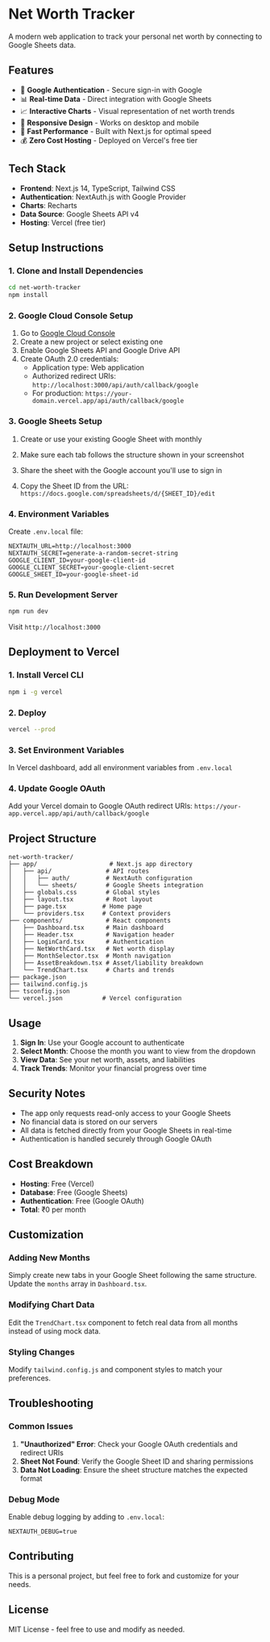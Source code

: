 # Net Worth Tracker

A modern web application to track your personal net worth by connecting to Google Sheets data.

## Features

- 🔐 **Google Authentication** - Secure sign-in with Google
- 📊 **Real-time Data** - Direct integration with Google Sheets
- 📈 **Interactive Charts** - Visual representation of net worth trends
- 📱 **Responsive Design** - Works on desktop and mobile
- 🚀 **Fast Performance** - Built with Next.js for optimal speed
- 💰 **Zero Cost Hosting** - Deployed on Vercel's free tier

## Tech Stack

- **Frontend**: Next.js 14, TypeScript, Tailwind CSS
- **Authentication**: NextAuth.js with Google Provider
- **Charts**: Recharts
- **Data Source**: Google Sheets API v4
- **Hosting**: Vercel (free tier)

## Setup Instructions

### 1. Clone and Install Dependencies

```bash
cd net-worth-tracker
npm install
```

### 2. Google Cloud Console Setup

1. Go to [Google Cloud Console](https://console.cloud.google.com/)
2. Create a new project or select existing one
3. Enable Google Sheets API and Google Drive API
4. Create OAuth 2.0 credentials:
   - Application type: Web application
   - Authorized redirect URIs: `http://localhost:3000/api/auth/callback/google`
   - For production: `https://your-domain.vercel.app/api/auth/callback/google`

### 3. Google Sheets Setup

1. Create or use your existing Google Sheet with monthly 

2. Make sure each tab follows the structure shown in your screenshot
3. Share the sheet with the Google account you'll use to sign in
4. Copy the Sheet ID from the URL: `https://docs.google.com/spreadsheets/d/{SHEET_ID}/edit`

### 4. Environment Variables

Create `.env.local` file:

```env
NEXTAUTH_URL=http://localhost:3000
NEXTAUTH_SECRET=generate-a-random-secret-string
GOOGLE_CLIENT_ID=your-google-client-id
GOOGLE_CLIENT_SECRET=your-google-client-secret
GOOGLE_SHEET_ID=your-google-sheet-id
```

### 5. Run Development Server

```bash
npm run dev
```

Visit `http://localhost:3000`

## Deployment to Vercel

### 1. Install Vercel CLI

```bash
npm i -g vercel
```

### 2. Deploy

```bash
vercel --prod
```

### 3. Set Environment Variables

In Vercel dashboard, add all environment variables from `.env.local`

### 4. Update Google OAuth

Add your Vercel domain to Google OAuth redirect URIs:
`https://your-app.vercel.app/api/auth/callback/google`

## Project Structure

```
net-worth-tracker/
├── app/                    # Next.js app directory
│   ├── api/               # API routes
│   │   ├── auth/          # NextAuth configuration
│   │   └── sheets/        # Google Sheets integration
│   ├── globals.css        # Global styles
│   ├── layout.tsx         # Root layout
│   ├── page.tsx          # Home page
│   └── providers.tsx     # Context providers
├── components/            # React components
│   ├── Dashboard.tsx      # Main dashboard
│   ├── Header.tsx         # Navigation header
│   ├── LoginCard.tsx      # Authentication
│   ├── NetWorthCard.tsx   # Net worth display
│   ├── MonthSelector.tsx  # Month navigation
│   ├── AssetBreakdown.tsx # Asset/liability breakdown
│   └── TrendChart.tsx     # Charts and trends
├── package.json
├── tailwind.config.js
├── tsconfig.json
└── vercel.json           # Vercel configuration
```

## Usage

1. **Sign In**: Use your Google account to authenticate
2. **Select Month**: Choose the month you want to view from the dropdown
3. **View Data**: See your net worth, assets, and liabilities
4. **Track Trends**: Monitor your financial progress over time

## Security Notes

- The app only requests read-only access to your Google Sheets
- No financial data is stored on our servers
- All data is fetched directly from your Google Sheets in real-time
- Authentication is handled securely through Google OAuth

## Cost Breakdown

- **Hosting**: Free (Vercel)
- **Database**: Free (Google Sheets)
- **Authentication**: Free (Google OAuth)
- **Total**: ₹0 per month

## Customization

### Adding New Months

Simply create new tabs in your Google Sheet following the same structure. Update the `months` array in `Dashboard.tsx`.

### Modifying Chart Data

Edit the `TrendChart.tsx` component to fetch real data from all months instead of using mock data.

### Styling Changes

Modify `tailwind.config.js` and component styles to match your preferences.

## Troubleshooting

### Common Issues

1. **"Unauthorized" Error**: Check your Google OAuth credentials and redirect URIs
2. **Sheet Not Found**: Verify the Google Sheet ID and sharing permissions
3. **Data Not Loading**: Ensure the sheet structure matches the expected format

### Debug Mode

Enable debug logging by adding to `.env.local`:
```env
NEXTAUTH_DEBUG=true
```

## Contributing

This is a personal project, but feel free to fork and customize for your needs.

## License

MIT License - feel free to use and modify as needed.